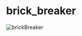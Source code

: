 # brick_breaker
![brickBreaker](https://user-images.githubusercontent.com/20504394/103465837-316eac80-4cf4-11eb-82f5-f7a2e4119f77.PNG)
